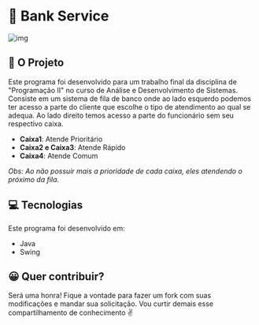 # :ticket: Bank Service

![img](https://user-images.githubusercontent.com/47336657/95243809-8aa76c80-07e7-11eb-9b74-26f9a72171d9.jpeg)

## :page_with_curl: O Projeto 
Este programa foi desenvolvido para um trabalho final da disciplina de "Programação II" no curso de Análise e Desenvolvimento de Sistemas. Consiste em um sistema de fila de banco onde ao lado esquerdo podemos ter acesso a parte do cliente que escolhe o tipo de atendimento ao qual se adequa. Ao lado direito temos acesso a parte do funcionário sem seu respectivo caixa. 
- **Caixa1**: Atende Prioritário
- **Caixa2 e Caixa3**: Atende Rápido
- **Caixa4**: Atende Comum

_Obs: Ao não possuir mais a prioridade de cada caixa, eles atendendo o próximo da fila._

## :computer: Tecnologias
Este programa foi desenvolvido em: 
- Java
- Swing

## :grinning: Quer contribuir?
Será uma honra! Fique a vontade para fazer um fork com suas modificações e mandar sua solicitação. Vou curtir demais esse compartilhamento de conhecimento :v:
